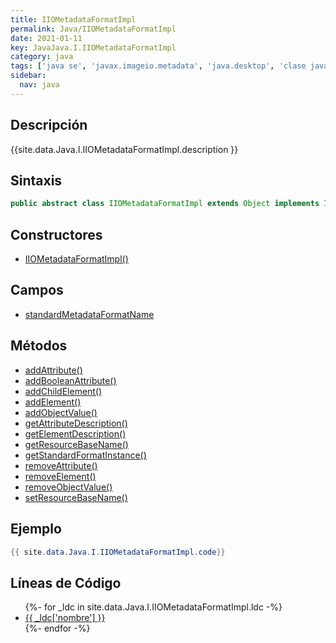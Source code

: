```yaml
---
title: IIOMetadataFormatImpl
permalink: Java/IIOMetadataFormatImpl
date: 2021-01-11
key: JavaJava.I.IIOMetadataFormatImpl
category: java
tags: ['java se', 'javax.imageio.metadata', 'java.desktop', 'clase java', 'Java 1.0']
sidebar: 
  nav: java
---
```


## Descripción
{{site.data.Java.I.IIOMetadataFormatImpl.description }}

## Sintaxis
~~~java
public abstract class IIOMetadataFormatImpl extends Object implements IIOMetadataFormat
~~~

## Constructores
* [IIOMetadataFormatImpl()](/Java/IIOMetadataFormatImpl/IIOMetadataFormatImpl/)

## Campos
* [standardMetadataFormatName](/Java/IIOMetadataFormatImpl/standardMetadataFormatName)

## Métodos
* [addAttribute()](/Java/IIOMetadataFormatImpl/addAttribute)
* [addBooleanAttribute()](/Java/IIOMetadataFormatImpl/addBooleanAttribute)
* [addChildElement()](/Java/IIOMetadataFormatImpl/addChildElement)
* [addElement()](/Java/IIOMetadataFormatImpl/addElement)
* [addObjectValue()](/Java/IIOMetadataFormatImpl/addObjectValue)
* [getAttributeDescription()](/Java/IIOMetadataFormatImpl/getAttributeDescription)
* [getElementDescription()](/Java/IIOMetadataFormatImpl/getElementDescription)
* [getResourceBaseName()](/Java/IIOMetadataFormatImpl/getResourceBaseName)
* [getStandardFormatInstance()](/Java/IIOMetadataFormatImpl/getStandardFormatInstance)
* [removeAttribute()](/Java/IIOMetadataFormatImpl/removeAttribute)
* [removeElement()](/Java/IIOMetadataFormatImpl/removeElement)
* [removeObjectValue()](/Java/IIOMetadataFormatImpl/removeObjectValue)
* [setResourceBaseName()](/Java/IIOMetadataFormatImpl/setResourceBaseName)

## Ejemplo
~~~java
{{ site.data.Java.I.IIOMetadataFormatImpl.code}}
~~~

## Líneas de Código
<ul>
{%- for _ldc in site.data.Java.I.IIOMetadataFormatImpl.ldc -%}
   <li>
       <a href="{{_ldc['url'] }}">{{ _ldc['nombre'] }}</a>
   </li>
{%- endfor -%}
</ul>
